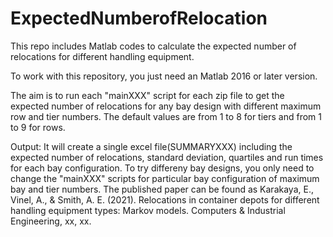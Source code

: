 # ExpectedNumberofRelocation
This repo includes Matlab codes to calculate the expected number of relocations for different handling equipment. 

To work with this repository, you just need an Matlab 2016 or later version.

The aim is to run each "mainXXX" script for each zip file to get the expected number of relocations for any bay design with different maximum row and tier numbers. The default values are from 1 to 8 for tiers and from 1 to 9 for rows.

Output:
It will create a single excel file(SUMMARYXXX) including the expected number of relocations, standard deviation, quartiles and run times for each bay configuration.
To try differeny bay designs, you only need to change the "mainXXX" scripts for particular bay configuration of maximum bay and tier numbers. 
The published paper can be found as Karakaya, E., Vinel, A., & Smith, A. E. (2021). Relocations in container depots for different handling equipment types: Markov models. Computers & Industrial Engineering, xx, xx.
